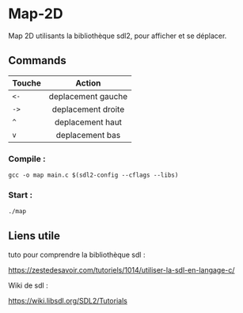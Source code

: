 # Map-2D
Map 2D utilisants la bibliothèque sdl2, pour afficher et se déplacer.

## Commands

| Touche        | Action        |
| ------------- |:-------------:|
| `<-`           | deplacement gauche |
| `->`           | deplacement droite |
| `^`            | deplacement haut   |
| `v`            | deplacement bas    |
### Compile :
```
gcc -o map main.c $(sdl2-config --cflags --libs)
```
### Start :
```
./map
```

## Liens utile
tuto pour comprendre la bibliothèque sdl :

https://zestedesavoir.com/tutoriels/1014/utiliser-la-sdl-en-langage-c/

Wiki de sdl :

https://wiki.libsdl.org/SDL2/Tutorials
